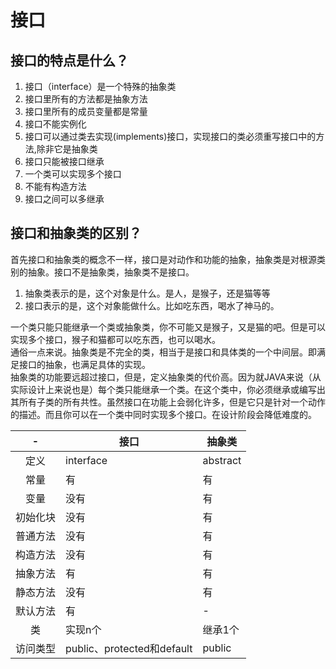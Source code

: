 # 接口


## 接口的特点是什么？
1. 接口（interface）是一个特殊的抽象类
2. 接口里所有的方法都是抽象方法
3. 接口里所有的成员变量都是常量
4. 接口不能实例化
5. 接口可以通过类去实现(implements)接口，实现接口的类必须重写接口中的方法,除非它是抽象类
6. 接口只能被接口继承
7. 一个类可以实现多个接口
8. 不能有构造方法
9. 接口之间可以多继承


## 接口和抽象类的区别？

首先接口和抽象类的概念不一样，接口是对动作和功能的抽象，抽象类是对根源类别的抽象。接口不是抽象类，抽象类不是接口。

1. 抽象类表示的是，这个对象是什么。是人，是猴子，还是猫等等
2. 接口表示的是，这个对象能做什么。比如吃东西，喝水了神马的。

一个类只能只能继承一个类或抽象类，你不可能又是猴子，又是猫的吧。但是可以实现多个接口，猴子和猫都可以吃东西，也可以喝水。  
通俗一点来说。抽象类是不完全的类，相当于是接口和具体类的一个中间层。即满足接口的抽象，也满足具体的实现。  
抽象类的功能要远超过接口，但是，定义抽象类的代价高。因为就JAVA来说（从实际设计上来说也是）每个类只能继承一个类。在这个类中，你必须继承或编写出其所有子类的所有共性。虽然接口在功能上会弱化许多，但是它只是针对一个动作的描述。而且你可以在一个类中同时实现多个接口。在设计阶段会降低难度的。

|  -   | 接口                       | 抽象类      |  
|:----:|--------------------------|----------|
|  定义  | interface                | abstract |  
|  常量  | 有                        | 有        |
|  变量  | 没有                       | 有        |
| 初始化块 | 没有                       | 有        |
| 普通方法 | 没有                       | 有        |
| 构造方法 | 没有                       | 有        |
| 抽象方法 | 有                        | 有        |
| 静态方法 | 没有                       | 有        |
| 默认方法 | 有                        | -        |
|  类   | 实现n个                     | 继承1个     |
| 访问类型 | public、protected和default | public   |

